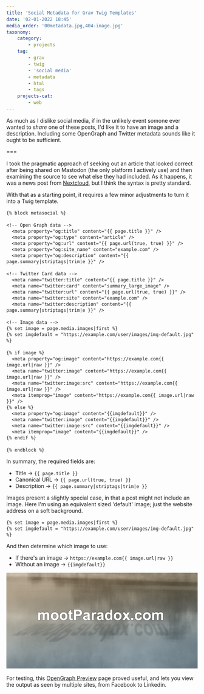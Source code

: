 ```yaml
---
title: 'Social Metadata for Grav Twig Templates'
date: '02-01-2022 18:45'
media_order: '00metadata.jpg,404-image.jpg'
taxonomy:
    category:
        - projects
    tag:
        - grav
        - twig
        - 'social media'
        - metadata
        - html
        - tags
    projects-cat:
        - web
---
```


As much as I dislike social media, if in the unlikely event somone ever wanted to *share* one of these posts, I'd like it to have an image and a description. Including some OpenGraph and Twitter metadata sounds like it ought to be sufficient.

===

I took the pragmatic approach of seeking out an article that looked correct after being shared on Mastodon (the only platform I actively use) and then examining the source to see what else they had included. As it happens, it was a news post from [Nextcloud](https://nextcloud.com/blog/), but I think the syntax is pretty standard.

With that as a starting point, it requires a few minor adjustments to turn it into a Twig template.

```twig
{% block metasocial %}

<!-- Open Graph data -->
  <meta property="og:title" content="{{ page.title }}" />
  <meta property="og:type" content="article" />
  <meta property="og:url" content="{{ page.url(true, true) }}" />
  <meta property="og:site_name" content="example.com" />
  <meta property="og:description" content="{{ page.summary|striptags|trim|e }}" />

<!-- Twitter Card data -->
  <meta name="twitter:title" content="{{ page.title }}" />
  <meta name="twitter:card" content="summary_large_image" />
  <meta name="twitter:url" content="{{ page.url(true, true) }}" />
  <meta name="twitter:site" content="example.com" />
  <meta name="twitter:description" content="{{ page.summary|striptags|trim|e }}" />

<!-- Image data -->
{% set image = page.media.images|first %}
{% set imgdefault = "https://example.com/user/images/img-default.jpg" %}

{% if image %}
  <meta property="og:image" content="https://example.com{{ image.url|raw }}" />
  <meta name="twitter:image" content="https://example.com{{ image.url|raw }}" />
  <meta name="twitter:image:src" content="https://example.com{{ image.url|raw }}" />
  <meta itemprop="image" content="https://example.com{{ image.url|raw }}" />
{% else %}
  <meta property="og:image" content="{{imgdefault}}" />
  <meta name="twitter:image" content="{{imgdefault}}" />
  <meta name="twitter:image:src" content="{{imgdefault}}" />
  <meta itemprop="image" content="{{imgdefault}}" />
{% endif %}

{% endblock %}
```

In summary, the required fields are:

* Title -> `{{ page.title }}`  
* Canonical URL -> `{{ page.url(true, true) }}`  
* Description -> `{{ page.summary|striptags|trim|e }}`  

Images present a slightly special case, in that a post might not include an image. Here I'm using an equivalent sized 'default' image; just the website address on a soft background.

```twig
{% set image = page.media.images|first %}
{% set imgdefault = "https://example.com/user/images/img-default.jpg" %}
```

And then determine which image to use:

* If there's an image -> `https://example.com{{ image.url|raw }}`
* Without an image -> `{{imgdefault}}`

![404-image](404-image.jpg "404-image")

For testing, this [OpenGraph Preview](https://www.opengraph.xyz) page proved useful, and lets you view the output as seen by multiple sites, from Facebook to Linkedin.